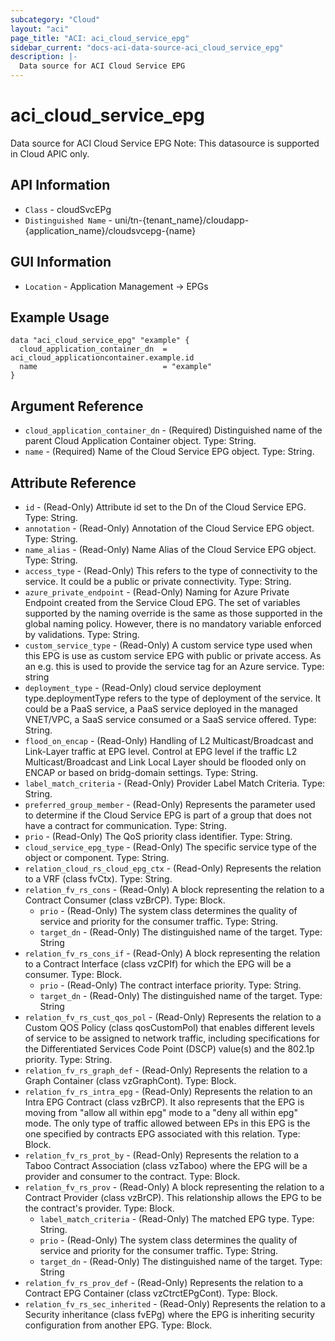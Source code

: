 ```yaml
---
subcategory: "Cloud"
layout: "aci"
page_title: "ACI: aci_cloud_service_epg"
sidebar_current: "docs-aci-data-source-aci_cloud_service_epg"
description: |-
  Data source for ACI Cloud Service EPG
---
```


# aci_cloud_service_epg #

Data source for ACI Cloud Service EPG
Note: This datasource is supported in Cloud APIC only.

## API Information ##

* `Class` - cloudSvcEPg
* `Distinguished Name` - uni/tn-{tenant_name}/cloudapp-{application_name}/cloudsvcepg-{name}

## GUI Information ##

* `Location` - Application Management -> EPGs


## Example Usage ##

```hcl
data "aci_cloud_service_epg" "example" {
  cloud_application_container_dn  = aci_cloud_applicationcontainer.example.id
  name                            = "example"
}
```

## Argument Reference ##

* `cloud_application_container_dn` - (Required) Distinguished name of the parent Cloud Application Container object. Type: String.
* `name` - (Required) Name of the Cloud Service EPG object. Type: String.

## Attribute Reference ##
* `id` - (Read-Only) Attribute id set to the Dn of the Cloud Service EPG. Type: String.
* `annotation` - (Read-Only) Annotation of the Cloud Service EPG object. Type: String.
* `name_alias` - (Read-Only) Name Alias of the Cloud Service EPG object. Type: String.
* `access_type` - (Read-Only) This refers to the type of connectivity to the service. It could be a public or private connectivity. Type: String.
* `azure_private_endpoint` - (Read-Only) Naming for Azure Private Endpoint created from the Service Cloud EPG. The set of variables supported by the naming override is the same as those supported in the global naming policy. However, there is no mandatory variable enforced by validations. Type: String.
* `custom_service_type` - (Read-Only) A custom service type used when this EPG is use as custom service EPG with public or private access. As an e.g. this is used to provide the service tag for an Azure service. Type: string
* `deployment_type` - (Read-Only) cloud service deployment type.deploymentType refers to the type of deployment of the service. It could be a PaaS service, a PaaS service deployed in the managed VNET/VPC, a SaaS service consumed or a SaaS service offered. Type: String.
* `flood_on_encap` - (Read-Only) Handling of L2 Multicast/Broadcast and Link-Layer traffic at EPG level. Control at EPG level if the traffic L2 Multicast/Broadcast and Link Local Layer should be flooded only on ENCAP or based on bridg-domain settings. Type: String.
* `label_match_criteria` - (Read-Only) Provider Label Match Criteria. Type: String.
* `preferred_group_member` - (Read-Only)  Represents the parameter used to determine if the Cloud Service EPG is part of a group that does not have a contract for communication. Type: String.
* `prio` - (Read-Only) The QoS priority class identifier. Type: String.
* `cloud_service_epg_type` - (Read-Only) The specific service type of the object or component. Type: String.
* `relation_cloud_rs_cloud_epg_ctx` - (Read-Only) Represents the relation to a VRF (class fvCtx). Type: String.
* `relation_fv_rs_cons` - (Read-Only) A block representing the relation to a Contract Consumer (class vzBrCP). Type: Block.
  * `prio` - (Read-Only) The system class determines the quality of service and priority for the consumer traffic. Type: String.
  * `target_dn` - (Read-Only) The distinguished name of the target. Type: String
* `relation_fv_rs_cons_if` - (Read-Only) A block representing the relation to a Contract Interface (class vzCPIf) for which the EPG will be a consumer. Type: Block.
  * `prio` - (Read-Only) The contract interface priority. Type: String.
  * `target_dn` - (Read-Only) The distinguished name of the target. Type: String
* `relation_fv_rs_cust_qos_pol` - (Read-Only) Represents the relation to a Custom QOS Policy (class qosCustomPol) that enables different levels of service to be assigned to network traffic, including specifications for the Differentiated Services Code Point (DSCP) value(s) and the 802.1p priority. Type: String.
* `relation_fv_rs_graph_def` - (Read-Only) Represents the relation to a Graph Container (class vzGraphCont). Type: Block.
* `relation_fv_rs_intra_epg` - (Read-Only) Represents the relation to an Intra EPG Contract (class vzBrCP). It also represents that the EPG is moving from "allow all within epg" mode to a "deny all within epg" mode. The only type of traffic allowed between EPs in this EPG is the one specified by contracts EPG associated with this relation. Type: Block.
* `relation_fv_rs_prot_by` - (Read-Only) Represents the relation to a Taboo Contract Association (class vzTaboo) where the EPG will be a provider and consumer to the contract. Type: Block.
* `relation_fv_rs_prov` - (Read-Only) A block representing the relation to a Contract Provider (class vzBrCP). This relationship allows the EPG to be the contract's provider. Type: Block.
  * `label_match_criteria` - (Read-Only) The matched EPG type. Type: String.
  * `prio` - (Read-Only) The system class determines the quality of service and priority for the consumer traffic. Type: String.
  * `target_dn` - (Read-Only) The distinguished name of the target. Type: String
* `relation_fv_rs_prov_def` - (Read-Only) Represents the relation to a Contract EPG Container (class vzCtrctEPgCont). Type: Block.
* `relation_fv_rs_sec_inherited` - (Read-Only) Represents the relation to a Security inheritance (class fvEPg) where the EPG is inheriting security configuration from another EPG. Type: Block.